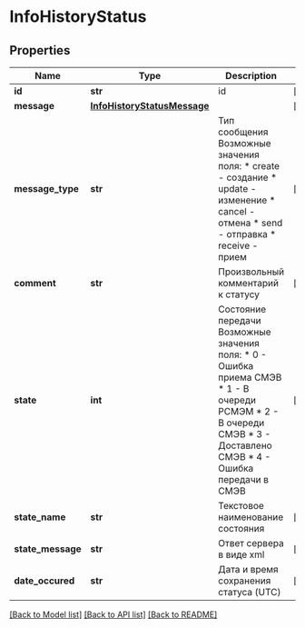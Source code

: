 # InfoHistoryStatus

## Properties
Name | Type | Description | Notes
------------ | ------------- | ------------- | -------------
**id** | **str** | id | [optional] 
**message** | [**InfoHistoryStatusMessage**](InfoHistoryStatusMessage.md) |  | [optional] 
**message_type** | **str** | Тип сообщения Возможные значения поля:   * create - создание   * update - изменение   * cancel - отмена   * send - отправка   * receive - прием  | [optional] 
**comment** | **str** | Произвольный комментарий к статусу | [optional] 
**state** | **int** | Состояние передачи Возможные значения поля:   * 0 - Ошибка приема СМЭВ   * 1 - В очереди РСМЭМ   * 2 - В очереди СМЭВ   * 3 - Доставлено СМЭВ   * 4 - Ошибка передачи в СМЭВ  | [optional] 
**state_name** | **str** | Текстовое наименование состояния | [optional] 
**state_message** | **str** | Ответ сервера в виде xml | [optional] 
**date_occured** | **str** | Дата и время сохранения статуса (UTC) | [optional] 

[[Back to Model list]](../README.md#documentation-for-models) [[Back to API list]](../README.md#documentation-for-api-endpoints) [[Back to README]](../README.md)

